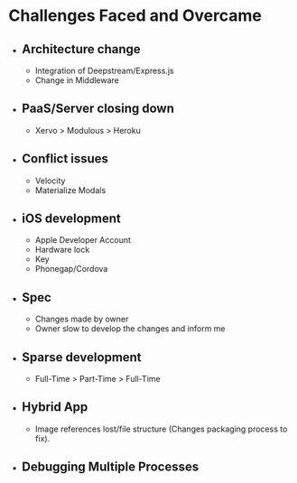 # Challenges Faced and Overcame
* ## Architecture change
    * Integration of Deepstream/Express.js
    * Change in Middleware
* ## PaaS/Server closing down
    * Xervo > Modulous > Heroku
* ## Conflict issues
    * Velocity
    * Materialize Modals
* ## iOS development
    * Apple Developer Account
    * Hardware lock
    * Key
    * Phonegap/Cordova
* ## Spec
    * Changes made by owner
    * Owner slow to develop the changes and inform me
* ## Sparse development
    * Full-Time > Part-Time > Full-Time
* ## Hybrid App
    * Image references lost/file structure (Changes packaging process to fix).
* ## Debugging Multiple Processes